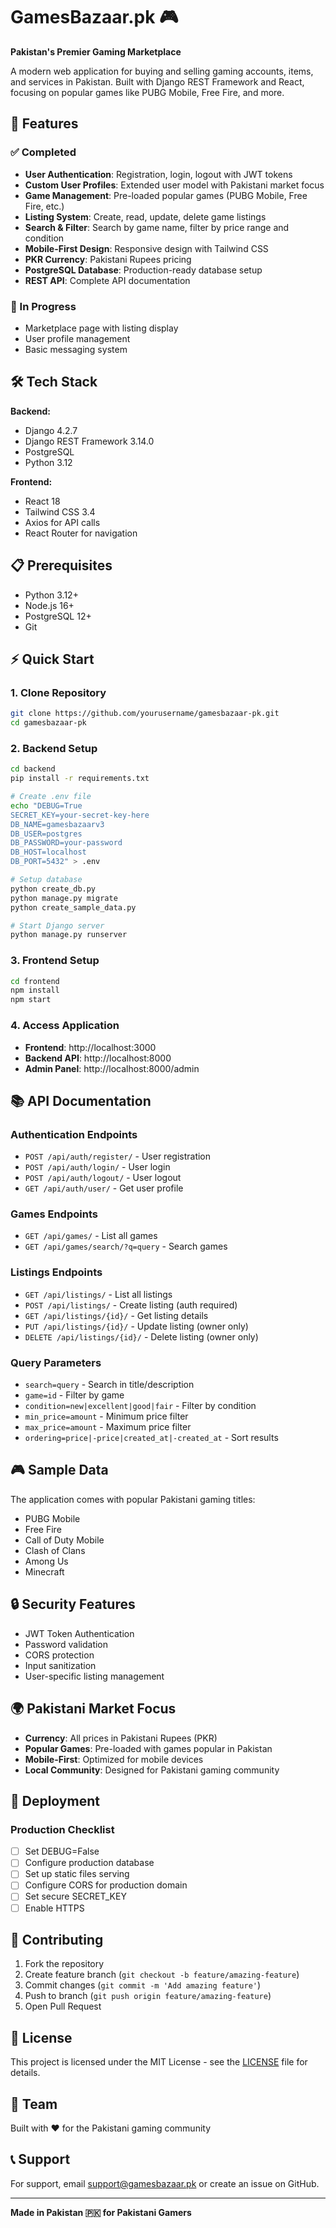 # GamesBazaar.pk 🎮

**Pakistan's Premier Gaming Marketplace**

A modern web application for buying and selling gaming accounts, items, and services in Pakistan. Built with Django REST Framework and React, focusing on popular games like PUBG Mobile, Free Fire, and more.

## 🚀 Features

### ✅ Completed
- **User Authentication**: Registration, login, logout with JWT tokens
- **Custom User Profiles**: Extended user model with Pakistani market focus
- **Game Management**: Pre-loaded popular games (PUBG Mobile, Free Fire, etc.)
- **Listing System**: Create, read, update, delete game listings
- **Search & Filter**: Search by game name, filter by price range and condition
- **Mobile-First Design**: Responsive design with Tailwind CSS
- **PKR Currency**: Pakistani Rupees pricing
- **PostgreSQL Database**: Production-ready database setup
- **REST API**: Complete API documentation

### 🔄 In Progress
- Marketplace page with listing display
- User profile management
- Basic messaging system

## 🛠️ Tech Stack

**Backend:**
- Django 4.2.7
- Django REST Framework 3.14.0
- PostgreSQL
- Python 3.12

**Frontend:**
- React 18
- Tailwind CSS 3.4
- Axios for API calls
- React Router for navigation

## 📋 Prerequisites

- Python 3.12+
- Node.js 16+
- PostgreSQL 12+
- Git

## ⚡ Quick Start

### 1. Clone Repository
```bash
git clone https://github.com/yourusername/gamesbazaar-pk.git
cd gamesbazaar-pk
```

### 2. Backend Setup
```bash
cd backend
pip install -r requirements.txt

# Create .env file
echo "DEBUG=True
SECRET_KEY=your-secret-key-here
DB_NAME=gamesbazaarv3
DB_USER=postgres
DB_PASSWORD=your-password
DB_HOST=localhost
DB_PORT=5432" > .env

# Setup database
python create_db.py
python manage.py migrate
python create_sample_data.py

# Start Django server
python manage.py runserver
```

### 3. Frontend Setup
```bash
cd frontend
npm install
npm start
```

### 4. Access Application
- **Frontend**: http://localhost:3000
- **Backend API**: http://localhost:8000
- **Admin Panel**: http://localhost:8000/admin

## 📚 API Documentation

### Authentication Endpoints
- `POST /api/auth/register/` - User registration
- `POST /api/auth/login/` - User login
- `POST /api/auth/logout/` - User logout
- `GET /api/auth/user/` - Get user profile

### Games Endpoints
- `GET /api/games/` - List all games
- `GET /api/games/search/?q=query` - Search games

### Listings Endpoints
- `GET /api/listings/` - List all listings
- `POST /api/listings/` - Create listing (auth required)
- `GET /api/listings/{id}/` - Get listing details
- `PUT /api/listings/{id}/` - Update listing (owner only)
- `DELETE /api/listings/{id}/` - Delete listing (owner only)

### Query Parameters
- `search=query` - Search in title/description
- `game=id` - Filter by game
- `condition=new|excellent|good|fair` - Filter by condition
- `min_price=amount` - Minimum price filter
- `max_price=amount` - Maximum price filter
- `ordering=price|-price|created_at|-created_at` - Sort results

## 🎮 Sample Data

The application comes with popular Pakistani gaming titles:
- PUBG Mobile
- Free Fire
- Call of Duty Mobile
- Clash of Clans
- Among Us
- Minecraft

## 🔒 Security Features

- JWT Token Authentication
- Password validation
- CORS protection
- Input sanitization
- User-specific listing management

## 🌍 Pakistani Market Focus

- **Currency**: All prices in Pakistani Rupees (PKR)
- **Popular Games**: Pre-loaded with games popular in Pakistan
- **Mobile-First**: Optimized for mobile devices
- **Local Community**: Designed for Pakistani gaming community

## 🚀 Deployment

### Production Checklist
- [ ] Set DEBUG=False
- [ ] Configure production database
- [ ] Set up static files serving
- [ ] Configure CORS for production domain
- [ ] Set secure SECRET_KEY
- [ ] Enable HTTPS

## 🤝 Contributing

1. Fork the repository
2. Create feature branch (`git checkout -b feature/amazing-feature`)
3. Commit changes (`git commit -m 'Add amazing feature'`)
4. Push to branch (`git push origin feature/amazing-feature`)
5. Open Pull Request

## 📝 License

This project is licensed under the MIT License - see the [LICENSE](LICENSE) file for details.

## 👥 Team

Built with ❤️ for the Pakistani gaming community

## 📞 Support

For support, email support@gamesbazaar.pk or create an issue on GitHub.

---

**Made in Pakistan 🇵🇰 for Pakistani Gamers**